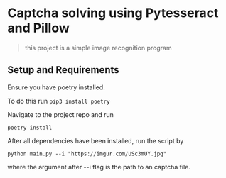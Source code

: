 # Captcha solving using Pytesseract and Pillow

> this project is a simple image recognition program

## Setup and Requirements

Ensure you have poetry installed.

To do this run `pip3 install poetry`

Navigate to the project repo and run

    poetry install
After all dependencies have been installed, run the script by

    python main.py --i "https://imgur.com/USc3mUY.jpg"

where the argument after --i flag is the path to an captcha file.
